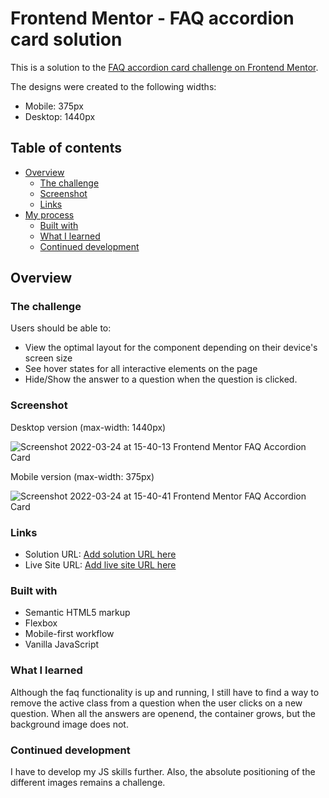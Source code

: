 # Frontend Mentor - FAQ accordion card solution

This is a solution to the [FAQ accordion card challenge on Frontend Mentor](https://www.frontendmentor.io/challenges/faq-accordion-card-XlyjD0Oam).

The designs were created to the following widths:

- Mobile: 375px
- Desktop: 1440px

## Table of contents

- [Overview](#overview)
  - [The challenge](#the-challenge)
  - [Screenshot](#screenshot)
  - [Links](#links)
- [My process](#my-process)
  - [Built with](#built-with)
  - [What I learned](#what-i-learned)
  - [Continued development](#continued-development)

## Overview

### The challenge

Users should be able to:

- View the optimal layout for the component depending on their device's screen size
- See hover states for all interactive elements on the page
- Hide/Show the answer to a question when the question is clicked.

### Screenshot

Desktop version (max-width: 1440px)

![Screenshot 2022-03-24 at 15-40-13 Frontend Mentor FAQ Accordion Card](https://user-images.githubusercontent.com/84913017/159941409-13a344d6-7bab-471d-ace7-6699956e7a1a.png)

Mobile version (max-width: 375px)

![Screenshot 2022-03-24 at 15-40-41 Frontend Mentor FAQ Accordion Card](https://user-images.githubusercontent.com/84913017/159941428-6b8faddd-f1da-4d4a-8bc7-538268e25d56.png)

### Links

- Solution URL: [Add solution URL here](https://your-solution-url.com)
- Live Site URL: [Add live site URL here](https://your-live-site-url.com)

### Built with

- Semantic HTML5 markup
- Flexbox
- Mobile-first workflow
- Vanilla JavaScript

### What I learned

Although the faq functionality is up and running, I still have to find a way to remove the active class from a question when the user clicks on a new question.
When all the answers are openend, the container grows, but the background image does not.

### Continued development

I have to develop my JS skills further.
Also, the absolute positioning of the different images remains a challenge.
